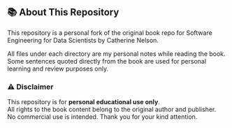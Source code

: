 ## 📚 About This Repository

This repository is a personal fork of the original book repo for Software Engineering for Data Scientists by Catherine Nelson.

All files under each directory are my personal notes while reading the book.  
Some sentences quoted directly from the book are used for personal learning and review purposes only.

### ⚠️ Disclaimer

This repository is for **personal educational use only**.  
All rights to the book content belong to the original author and publisher.  
No commercial use is intended.
Thank you for your kind attention.
